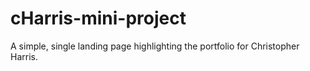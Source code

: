 # cHarris-mini-project
A simple, single landing page highlighting the portfolio for Christopher Harris.

